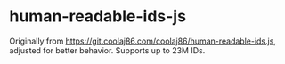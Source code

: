 # human-readable-ids-js

Originally from https://git.coolaj86.com/coolaj86/human-readable-ids.js,
adjusted for better behavior. Supports up to 23M IDs.

